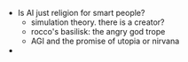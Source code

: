 - Is AI just religion for smart people?
	- simulation theory. there is a creator?
	- rocco's basilisk: the angry god trope
	- AGI and the promise of utopia or nirvana
-
